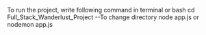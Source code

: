 To run the project, write following command in terminal or bash
cd Full_Stack_Wanderlust_Project  --To change directory
node app.js or nodemon app.js
